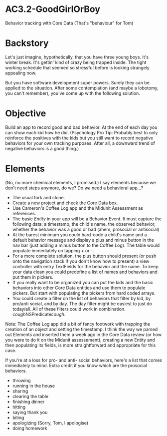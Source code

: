 # AC3.2-GoodGirlOrBoy
Behavior tracking with Core Data (That's "behaviour" for Tom)

# Backstory

Let's just imagine, hypothetically, that you have three young boys. It's 
winter break. It's gettin' kind of crazy being trapped inside. The tight
working schedule that seemed so stressful before is looking strangely 
appealing now.

But you have software development super powers. Surely they can be applied
to the situation. After some contemplation (and maybe a lobotomy, you 
can't remember), you've come up with the following solution.

# Objective

Build an app to record good and bad behavior. At the end of each day
you can show each kid how he did. (Psychology Pro Tip: Probably best to only
reinforce the positives with the kids but you still want to record
negative behaviors for your own tracking purposes. After all, a downward
trend of negative behaviors is a good thing.)

# Elements

(No, no more chemical elements, I promised.) I say elements because we don't need
steps anymore, do we? Do _we_ need a behavioral app...? 

* The usual fork and clone.
* Create a new project and check the Core Data box.
* Use Cameron's Coffee Log app and the Midunit Assessment as references.
* The basic _Entity_ in your app will be a Behavior Event. It must capture the following
  data: a timestamp, the child's name, the observed behavior, whether the behavior was a good or bad
  (ahem, prosocial or antisocial)
* At the barest minimum you could hard-code a child's name and a default behavior message and display
  a plus and minus button in the nav bar (just adding a minus button to the Coffee Log). The table would
  populate immediately on tapping + or -.
* For a more complete solution, the plus button should present (or push onto the navigation stack if
  you don't know how to present) a view controller with entry TextFields for the behavior and the name.
  To keep your data clean you could predefine a list of names and behaviors and put them in pickers.
* If you really want to be organized you can put the kids and the basic behaviors into other Core Data
   entities and use them to populate pickers. But start with populating the pickers from hard coded 
   arrays.
* You could create a filter on the list of behaviors that filter by kid, by pro/anti social, and by day.
  The day filter might be easiest to just do today/all. All of these filters could work in combination.
  *cough*NSPredicate*cough*.

Note: The Coffee Log app did a bit of fancy footwork with trapping the creation of an object 
and setting the timestamp. I think the way we parsed out Elements and inserted them a week ago in the
Core Data review (or how you were to do it on the Midunit assessement), creating a new Entity and then
populating its fields, is more straightforward and appropriate for this case.

If you're at a loss for pro- and anti- social behaviors, here's a list that comes immediately to mind.
Extra credit if you know which are the prosocial behaviors.

* throwing
* running in the house
* sharing
* clearing the table
* finishing dinner
* hitting
* saying thank you
* biting
* apologizing (Sorry, Tom, I apologise)
* doing homework

